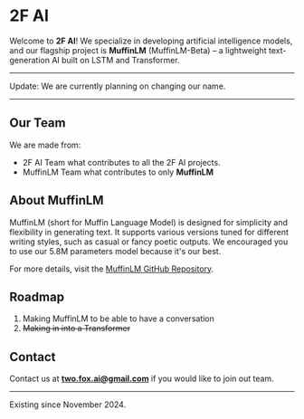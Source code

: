 <!-- Hidden ASCII. ✨ EASTER EGG ✨
```
  ____  _____      _    ___ 
 |___ \|  ___|    / \  |_ _|
   __) | |_      / _ \  | | 
  / __/|  _|    / ___ \ | | 
 |_____|_|     /_/   \_\___|
```-->

# 2F AI

Welcome to **2F AI**! We specialize in developing artificial intelligence models, and our flagship project is **MuffinLM** (MuffinLM-Beta) – a lightweight text-generation AI built on LSTM and Transformer.

---

Update: We are currently planning on changing our name.

---

## Our Team
We are made from:
- 2F AI Team what contributes to all the 2F AI projects.
- MuffinLM Team what contributes to only **MuffinLM**

## About MuffinLM

MuffinLM (short for Muffin Language Model) is designed for simplicity and flexibility in generating text. It supports various versions tuned for different writing styles, such as casual or fancy poetic outputs. We encouraged you to use our 5.8M parameters model because it's our best.

For more details, visit the [MuffinLM GitHub Repository](https://github.com/2F-AI/MuffinLM-Beta).

## Roadmap

1. Making MuffinLM to be able to have a conversation
2. ~~Making in into a Transformer~~

## Contact

Contact us at **two.fox.ai@gmail.com** if you would like to join out team.

---

Existing since November 2024.

<!--

**Here are some ideas to get you started:**
🧙 Remember, you can do mighty things with the power of [Markdown](https://docs.github.com/github/writing-on-github/getting-started-with-writing-and-formatting-on-github/basic-writing-and-formatting-syntax)
-->
